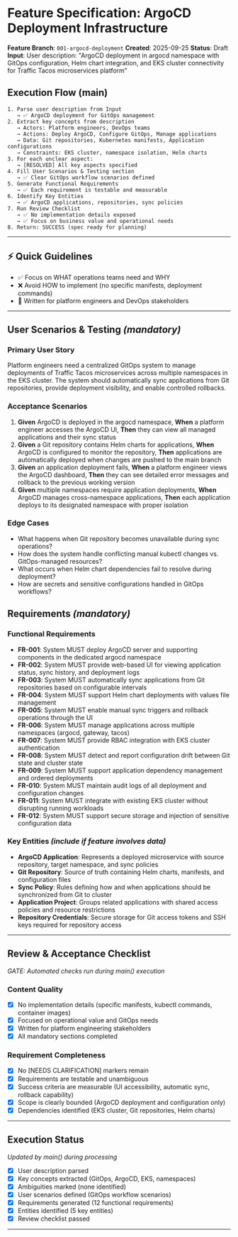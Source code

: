 # Feature Specification: ArgoCD Deployment Infrastructure

**Feature Branch**: `001-argocd-deployment`
**Created**: 2025-09-25
**Status**: Draft
**Input**: User description: "ArgoCD deployment in argocd namespace with GitOps configuration, Helm chart integration, and EKS cluster connectivity for Traffic Tacos microservices platform"

## Execution Flow (main)
```
1. Parse user description from Input
   → ✅ ArgoCD deployment for GitOps management
2. Extract key concepts from description
   → Actors: Platform engineers, DevOps teams
   → Actions: Deploy ArgoCD, Configure GitOps, Manage applications
   → Data: Git repositories, Kubernetes manifests, Application configurations
   → Constraints: EKS cluster, namespace isolation, Helm charts
3. For each unclear aspect:
   → [RESOLVED] All key aspects specified
4. Fill User Scenarios & Testing section
   → ✅ Clear GitOps workflow scenarios defined
5. Generate Functional Requirements
   → ✅ Each requirement is testable and measurable
6. Identify Key Entities
   → ✅ ArgoCD applications, repositories, sync policies
7. Run Review Checklist
   → ✅ No implementation details exposed
   → ✅ Focus on business value and operational needs
8. Return: SUCCESS (spec ready for planning)
```

---

## ⚡ Quick Guidelines
- ✅ Focus on WHAT operations teams need and WHY
- ❌ Avoid HOW to implement (no specific manifests, deployment commands)
- 👥 Written for platform engineers and DevOps stakeholders

---

## User Scenarios & Testing *(mandatory)*

### Primary User Story
Platform engineers need a centralized GitOps system to manage deployments of Traffic Tacos microservices across multiple namespaces in the EKS cluster. The system should automatically sync applications from Git repositories, provide deployment visibility, and enable controlled rollbacks.

### Acceptance Scenarios
1. **Given** ArgoCD is deployed in the argocd namespace, **When** a platform engineer accesses the ArgoCD UI, **Then** they can view all managed applications and their sync status
2. **Given** a Git repository contains Helm charts for applications, **When** ArgoCD is configured to monitor the repository, **Then** applications are automatically deployed when changes are pushed to the main branch
3. **Given** an application deployment fails, **When** a platform engineer views the ArgoCD dashboard, **Then** they can see detailed error messages and rollback to the previous working version
4. **Given** multiple namespaces require application deployments, **When** ArgoCD manages cross-namespace applications, **Then** each application deploys to its designated namespace with proper isolation

### Edge Cases
- What happens when Git repository becomes unavailable during sync operations?
- How does the system handle conflicting manual kubectl changes vs. GitOps-managed resources?
- What occurs when Helm chart dependencies fail to resolve during deployment?
- How are secrets and sensitive configurations handled in GitOps workflows?

## Requirements *(mandatory)*

### Functional Requirements
- **FR-001**: System MUST deploy ArgoCD server and supporting components in the dedicated argocd namespace
- **FR-002**: System MUST provide web-based UI for viewing application status, sync history, and deployment logs
- **FR-003**: System MUST automatically sync applications from Git repositories based on configurable intervals
- **FR-004**: System MUST support Helm chart deployments with values file management
- **FR-005**: System MUST enable manual sync triggers and rollback operations through the UI
- **FR-006**: System MUST manage applications across multiple namespaces (argocd, gateway, tacos)
- **FR-007**: System MUST provide RBAC integration with EKS cluster authentication
- **FR-008**: System MUST detect and report configuration drift between Git state and cluster state
- **FR-009**: System MUST support application dependency management and ordered deployments
- **FR-010**: System MUST maintain audit logs of all deployment and configuration changes
- **FR-011**: System MUST integrate with existing EKS cluster without disrupting running workloads
- **FR-012**: System MUST support secure storage and injection of sensitive configuration data

### Key Entities *(include if feature involves data)*
- **ArgoCD Application**: Represents a deployed microservice with source repository, target namespace, and sync policies
- **Git Repository**: Source of truth containing Helm charts, manifests, and configuration files
- **Sync Policy**: Rules defining how and when applications should be synchronized from Git to cluster
- **Application Project**: Groups related applications with shared access policies and resource restrictions
- **Repository Credentials**: Secure storage for Git access tokens and SSH keys required for repository access

---

## Review & Acceptance Checklist
*GATE: Automated checks run during main() execution*

### Content Quality
- [x] No implementation details (specific manifests, kubectl commands, container images)
- [x] Focused on operational value and GitOps needs
- [x] Written for platform engineering stakeholders
- [x] All mandatory sections completed

### Requirement Completeness
- [x] No [NEEDS CLARIFICATION] markers remain
- [x] Requirements are testable and unambiguous
- [x] Success criteria are measurable (UI accessibility, automatic sync, rollback capability)
- [x] Scope is clearly bounded (ArgoCD deployment and configuration only)
- [x] Dependencies identified (EKS cluster, Git repositories, Helm charts)

---

## Execution Status
*Updated by main() during processing*

- [x] User description parsed
- [x] Key concepts extracted (GitOps, ArgoCD, EKS, namespaces)
- [x] Ambiguities marked (none identified)
- [x] User scenarios defined (GitOps workflow scenarios)
- [x] Requirements generated (12 functional requirements)
- [x] Entities identified (5 key entities)
- [x] Review checklist passed

---